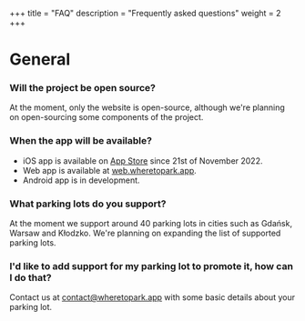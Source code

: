 +++
title = "FAQ"
description = "Frequently asked questions"
weight = 2
+++

# General

### Will the project be open source?

At the moment, only the website is open-source, although we're planning on open-sourcing some components of the project.

### When the app will be available?

- iOS app is available on [App Store](https://apps.apple.com/us/app/where-to-park/id6444453582) since 21st of November 2022.
- Web app is available at [web.wheretopark.app](https://web.wheretopark.app).
- Android app is in development.

### What parking lots do you support?


At the moment we support around 40 parking lots in cities such as Gdańsk, Warsaw and Kłodzko. 
We're planning on expanding the list of supported parking lots.

### I'd like to add support for my parking lot to promote it, how can I do that?

Contact us at [contact@wheretopark.app](mailto:contact@wheretopark.app) with some basic details about your parking lot.